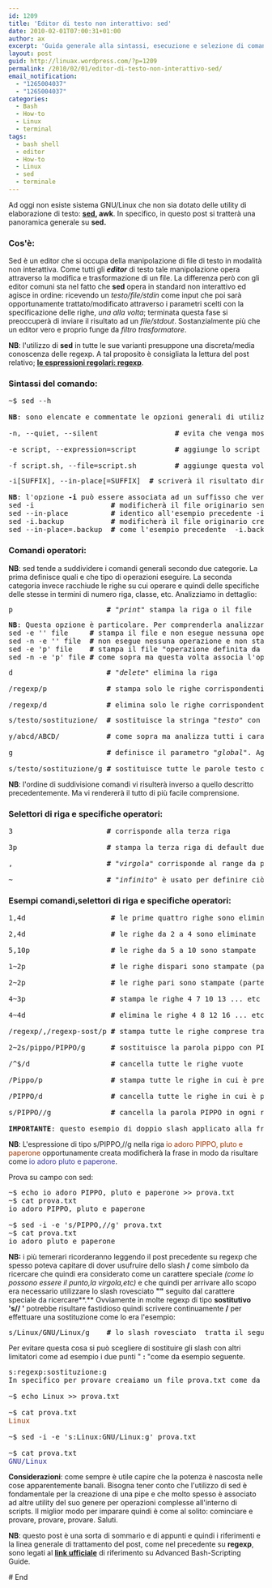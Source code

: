 ```yaml
---
id: 1209
title: 'Editor di testo non interattivo: sed'
date: 2010-02-01T07:00:31+01:00
author: ax
excerpt: 'Guida generale alla sintassi, esecuzione e selezione di comandi operatore di un editor che si occupa della manipolazione di file/flussi di testo in modalità non interattiva: sed.'
layout: post
guid: http://linuax.wordpress.com/?p=1209
permalink: /2010/02/01/editor-di-testo-non-interattivo-sed/
email_notification:
  - "1265004037"
  - "1265004037"
categories:
  - Bash
  - How-to
  - Linux
  - terminal
tags:
  - bash shell
  - editor
  - How-to
  - Linux
  - sed
  - terminale
---
```

Ad oggi non esiste sistema GNU/Linux che non sia dotato delle utility di elaborazione di testo: **<a href="http://www.gnu.org/software/sed/" target="_blank">sed</a>, awk**. In specifico, in questo post si tratterà una panoramica generale su **sed.**

### **Cos'è:**

Sed è un editor che si occupa della manipolazione di file di testo in modalità non interattiva. Come tutti gli _**editor**_ di testo tale manipolazione opera attraverso la modifica e trasformazione di un file. La differenza però con gli editor comuni sta nel fatto che **sed** opera in standard non interattivo ed agisce in ordine: ricevendo un _testo/file/stdin_ come input che poi sarà opportunamente trattato/modificato attraverso i parametri scelti con la specificazione delle righe, _una alla volta_; terminata questa fase si preoccuperà di inviare il risultato ad un _file/stdout_. Sostanzialmente più che un editor vero e proprio funge da _filtro trasformatore_.

**NB**: l'utilizzo di **sed** in tutte le sue varianti presuppone una discreta/media conoscenza delle regexp. A tal proposito è consigliata la lettura del post relativo; **<a href="http://linuax.wordpress.com/2010/01/17/le-espressioni-regolari-regexp/" target="_blank">le espressioni regolari: regexp</a>**.

### **Sintassi del comando:**

<pre>~$ sed --h

<strong>NB</strong>: sono elencate e commentate le opzioni generali di utilizzo. In specifico, le ritenute fondamentali.

-n, --quiet, --silent              <strong>    # </strong>evita che venga mostrato ciò che viene fatto <em>"modalità silent"</em> (uguale al parametro --<strong>quiet</strong> e/o <strong>-n</strong>)

-e script, --expression=script<strong> </strong>     <strong>   # </strong>aggiunge lo script definito da riga di comando ai comandi da eseguire. Script definito all'interno degli apici <strong>''</strong> e/o <strong>""</strong> <em>(più comandi sono separati dal punto e virgola</em> "<strong>;</strong>"<em>)</em>

-f script.sh, --file=script.sh <strong>        #</strong> aggiunge questa volta il contenuto del file <em>script.sh</em> ai comandi da eseguire.
</pre>

<pre>-i[SUFFIX], --in-place[=SUFFIX] <strong> #</strong> scriverà il risultato direttamente sul file originale modificandolo. 

<strong>NB</strong>: l'opzione <strong>-i</strong> può essere associata ad un suffisso che verrà preso in considerazione per creare un file backup come dagli esempi:
sed -i <strong>                 #</strong> modificherà il file originario senza creare alcun backup
sed --in-place <strong>         #</strong> identico all'esempio precedente -i
sed -i.backup <strong>          #</strong> modificherà il file originario creando salvando una copia di backup dello stesso
sed --in-place=.backup <strong> #</strong> come l'esempio precedente  -i.backup</pre>

### **Comandi** operatori:

**NB**: sed tende a suddividere i comandi generali secondo due categorie. La prima definisce quali e che tipo di operazioni eseguire. La seconda categoria invece racchiude le righe su cui operare e quindi delle specifiche delle stesse in termini di numero riga, classe, etc. Analizziamo in dettaglio:

<pre>p                   <strong>   #</strong> <em>"print"</em> stampa la riga o il file</pre>

<pre><strong>NB</strong>: Questa opzione è particolare. Per comprenderla analizzare gli esempi seguenti:
sed -e '' file    <strong> #</strong> stampa il file e non esegue nessuna operazione definita negli apici ''
sed -n -e '' file <strong> #</strong> non esegue nessuna operazione e non stampa il file (opzione -n)
sed -e 'p' file   <strong> #</strong> stampa il file "operazione definita da p" (ogni riga trovata due volte)
sed -n -e 'p' file <strong>#</strong> come sopra ma questa volta associa l'operazione print alla modalità silent (stampa quindi una sola volta ogni riga)</pre>

<pre>d                   <strong>   #</strong> <em>"delete"</em> elimina la riga

/regexp/p           <strong>   #</strong> stampa solo le righe corrispondenti alla regexp espressa

/regexp/d           <strong>   #</strong> elimina solo le righe corrispondenti alla regexp espressa
</pre>

<pre>s/testo/sostituzione/ <strong> # </strong>sostituisce la stringa <em>"testo</em>" con <em>"sostituzione"</em> 

y/abcd/ABCD/      <strong>     #</strong> come sopra ma analizza tutti i caratteri presi come riferimento nel modello1 "abcd" con i corrispondenti del modello2 "ABCD". Opera in sostituzione solo sui caratteri corrispondenti. Nell'esempio da abcd minuscolo a MAIUSCOLO.

g                      <strong>#</strong> definisce il parametro <em>"global"</em>. Agisce su tutte le verifiche d'occorrenza di ogni riga trovata.Utile nelle sostituzioni recursive su più righe e/o per lasciare inalterate il resto delle righe (vedi più avanti nel post).

s/testo/sostituzione/g <strong>#</strong> sostituisce tutte le parole testo con sostituzione. Agisce su tutto il file e non si ferma solo alla prima riga trovata.
</pre>

**NB**: l'ordine di suddivisione comandi vi risulterà inverso a quello descritto precedentemente. Ma vi rendererà il tutto di più facile comprensione.

### **Selettori di riga e specifiche operatori:**

<pre>3                      <strong>#</strong> corrisponde alla terza riga

3p                     <strong>#</strong> stampa la terza riga di default due volte e il resto una sola volta (se associato ad opzione -n precedentemente descritta la stamperà una sola volta)

,                      <strong>#</strong> <em>"virgola"</em> corrisponde al range da prima a dopo il simbolo. Esempio: 1,3 (le righe da 1 a 3)

~                      <strong>#</strong> <em>"infinito"</em> è usato per definire ciò che c'è prima come partenza e ciò che c'è dopo come fine. Esempio: 1~3 (parte da riga 1 e poi ogni 3)
</pre>

### Esempi comandi,selettori di riga e specifiche operatori:

<pre>1,4d                   <strong> #</strong> le prime quattro righe sono eliminate

2,4d                   <strong> #</strong> le righe da 2 a 4 sono eliminate

5,10p                   <strong>#</strong> le righe da 5 a 10 sono stampate

1~2p                   <strong> #</strong> le righe dispari sono stampate (parte dalla prima riga e poi ogni due)

2~2p                   <strong> #</strong> le righe pari sono stampate (parte dalla seconda riga e poi ogni due)

4~3p                   <strong> #</strong> stampa le righe 4 7 10 13 ... etc (parte dalla quarta riga e poi ogni 3)

4~4d                    <strong>#</strong> elimina le righe 4 8 12 16 ... etc (parte dalla quarta riga e poi ogni 4)

/regexp/,/regexp-sost/p <strong>#</strong> stampa tutte le righe comprese tra la prima regexp espressa e la seconda.

2~2s/pippo/PIPPO/g      <strong>#</strong> sostituisce la parola pippo con PIPPO ma solo agendo sulle righe pari.Come da esempio la prima parte definisce le righe e la seconda l'operazione.

/^$/d                   <strong>#</strong> cancella tutte le righe vuote

/Pippo/p                <strong>#</strong> stampa tutte le righe in cui è presente Pippo (da usare con opzione -n)

/PIPPO/d                <strong>#</strong> cancella tutte le righe in cui è presente PIPPO e procede alla cancellazione del resto della riga in cui è presente la parola

s/PIPPO//g             <strong> #</strong> cancella la parola PIPPO in ogni riga sostituendola con nulla e lasciando il resto della riga intatto.

<strong>IMPORTANTE</strong>: questo esempio di doppio slash applicato alla frase seguente chiarisce il significato di una sostituzione applicata con nulla seguita dal simbolo <strong>g</strong> <em>"global"</em> che lascierà intatto il resto della riga.
</pre>

**NB**: L'espressione di tipo s/PIPPO,//g nella riga <span style="color:#993300;">io adoro PIPPO, pluto e paperone</span> opportunamente creata modificherà la frase in modo da risultare come <span style="color:#333399;">io adoro pluto e paperone</span>.

Prova su campo con sed:

<pre>~$ echo io adoro PIPPO, pluto e paperone &gt;&gt; prova.txt
~$ cat prova.txt
io adoro PIPPO, pluto e paperone

~$ sed -i -e 's/PIPPO,//g' prova.txt
~$ cat prova.txt
io adoro pluto e paperone</pre>

**NB:** i più temerari ricorderanno leggendo il post precedente su regexp che spesso poteva capitare di dover usufruire dello slash **/** come simbolo da ricercare che quindi era considerato come un carattere speciale _(come lo possono essere il punto,la virgola,etc)_ e che quindi per arrivare allo scopo era necessario utilizzare lo slash rovesciato **""** seguito dal carattere speciale da ricercare**.** Ovviamente in molte regexp di tipo **sostitutivo 's// '** potrebbe risultare fastidioso quindi scrivere continuamente **/** per effettuare una sostituzione come lo era l'esempio:

<pre>s/Linux/GNU<strong>/</strong>Linux/g    <strong>#</strong> lo slash rovesciato  tratta il seguente slash normale / come un carattere speciale. Altrimenti sarebbe considerato come fine regexp.Sostituzione della parola Linux con GNU/Linux in ogni riga.</pre>

Per evitare questa cosa si può scegliere di sostituire gli slash con altri limitatori come ad esempio i due punti " **:** "come da esempio seguente.

<pre>s:regexp:sostituzione:g
In specifico per provare creaiamo un file prova.txt come da esempio:

~$ echo Linux &gt;&gt; prova.txt

~$ cat prova.txt
<span style="color:#993300;">Linux</span>

~$ sed -i -e 's:Linux:GNU/Linux:g' prova.txt

~$ cat prova.txt
<span style="color:#333399;">GNU/Linux</span>
</pre>

**Considerazioni**: come sempre è utile capire che la potenza è nascosta nelle cose apparentemente banali. Bisogna tener conto che l'utilizzo di sed è fondamentale per la creazione di una pipe e che molto spesso è associato ad altre utility del suo genere per operazioni complesse all'interno di scripts. Il miglior modo per imparare quindi è come al solito: cominciare e provare, provare, provare. Saluti.

**NB**: questo post è una sorta di sommario e di appunti e quindi i riferimenti e la linea generale di trattamento del post, come nel precedente su **regexp**, sono legati al **<a href="http://tldp.org/LDP/abs/html/x22440.html" target="_blank">link ufficiale</a>** di riferimento su Advanced Bash-Scripting Guide.

\# End